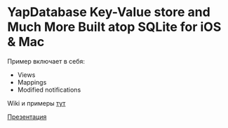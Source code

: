 # YapDatabase Key-Value store and Much More Built atop SQLite for iOS & Mac

Пример включает в себя:

- Views
- Mappings
- Modified notifications

Wiki и примеры [тут](https://github.com/yapstudios/YapDatabase)

[Презентация](http://www.slideshare.net/cocoaheadsmsk/yap-database) 
